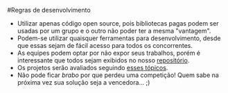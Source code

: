 #Regras de desenvolvimento

- Utilizar apenas código open source, pois bibliotecas pagas podem ser usadas por um grupo e o outro não poder ter a mesma "vantagem".
- Podem-se utilizar quaisquer ferramentas para desenvolvimento, desde que essas sejam de fácil acesso para todos os concorrentes.
- As equipes podem optar por não expor seus trabalhos, porém é interessante que todos sejam exibidos no nosso [repositório](https://github.com/front-abc/hackathon/tree/master/Projects).
- Os projetos serão avaliados seguindo [esses tópicos](https://github.com/front-abc/hackathon/blob/master/as-will-be-evaluated.md).
- Não pode ficar *brabo* por que perdeu uma competição! Quem sabe na próxima vez sua solução seja a vencedora... ;)
